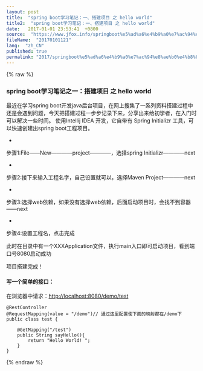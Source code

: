 ```yaml
---
layout: post
title:  "spring boot学习笔记：一、搭建项目 之 hello world"
title2:  "spring boot学习笔记：一、搭建项目 之 hello world"
date:   2017-01-01 23:53:41  +0800
source:  "https://www.jfox.info/springboot%e5%ad%a6%e4%b9%a0%e7%ac%94%e8%ae%b0%e4%b8%80%e6%90%ad%e5%bb%ba%e9%a1%b9%e7%9b%ae%e4%b9%8bhelloworld.html"
fileName:  "20170101121"
lang:  "zh_CN"
published: true
permalink: "2017/springboot%e5%ad%a6%e4%b9%a0%e7%ac%94%e8%ae%b0%e4%b8%80%e6%90%ad%e5%bb%ba%e9%a1%b9%e7%9b%ae%e4%b9%8bhelloworld.html"
---
```

{% raw %}
### spring boot学习笔记之一：搭建项目 之 hello world

最近在学习spring boot开发java后台项目，在网上搜集了一系列资料搭建过程中还是会遇到问题，今天把搭建过程一步步记录下来，分享出来给初学者，在入门时可以解决一些时间。
使用Intellij IDEA 开发，它自带有 Spring Initializr 工具，可以快速创建出spring boot工程项目。

- 
步骤1:File——New————project————，选择spring Initializr————next

- 
步骤2:接下来输入工程名字，自己设置就可以，选择Maven Project————next

- 
步骤3:选择web依赖，如果没有选择web依赖，后面启动项目时，会找不到容器——next

- 
步骤4:设置工程名，点击完成

此时在目录中有一个XXXApplication文件，执行main入口即可启动项目，看到端口号8080启动成功

项目搭建完成！

#### 写一个简单的接口：

在浏览器中请求：[http://localhost:8080/demo/test](https://www.jfox.info/go.php?url=http://localhost:8080/demo/test)

    @RestController
    @RequestMapping(value = "/demo")// 通过这里配置使下面的映射都在/demo下
    public class test {
    
        @GetMapping("/test")
        public String sayHello(){
            return "Hello World! ";
        }
    }
{% endraw %}
